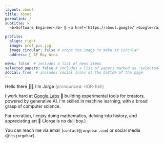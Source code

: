 ```yaml
---
layout: about
title: about
permalink: /
subtitle: > 
  <b>Software Engineer</b> @ <a href='https://about.google/'>Google</a> • <b>Previously:</b><a href='https://about.meta.com/'> Meta</a>

profile:
  align: right
  image: prof_pic.jpg
  image_circular: false # crops the image to make it circular
  address: 📍 SF Bay Area

news: false  # includes a list of news items
selected_papers: false # includes a list of papers marked as "selected={true}"
social: true  # includes social icons at the bottom of the page
---
```

Hello there 👋🏻 I'm Jorge <span style="color:grey">(pronounced: HOR-heh)</span> 

I work hard at <a href='https://labs.google/'>Google Labs</a> 🧪 building experimental tools for creators, powered by generative AI. I'm skilled in machine learning, with a broad grasp of computer science.

For recration, I enjoy doing mathematics, delving into history, and appreciating art 📖 (Jorge is no dull boy.)

You can reach me via email (`contact@jorgebar.com`) or social media (`@itsjorgebar`).